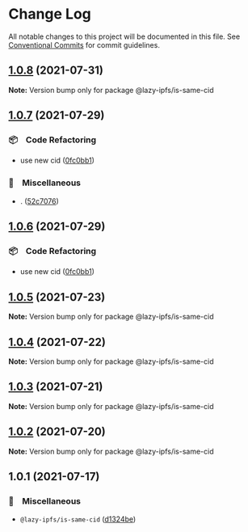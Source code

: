 # Change Log

All notable changes to this project will be documented in this file.
See [Conventional Commits](https://conventionalcommits.org) for commit guidelines.

## [1.0.8](https://github.com/bluelovers/ws-ipfs/compare/@lazy-ipfs/is-same-cid@1.0.7...@lazy-ipfs/is-same-cid@1.0.8) (2021-07-31)

**Note:** Version bump only for package @lazy-ipfs/is-same-cid





## [1.0.7](https://github.com/bluelovers/ws-ipfs/compare/@lazy-ipfs/is-same-cid@1.0.5...@lazy-ipfs/is-same-cid@1.0.7) (2021-07-29)


### 📦　Code Refactoring

* use new cid ([0fc0bb1](https://github.com/bluelovers/ws-ipfs/commit/0fc0bb14e09b80adcea3d059dd3edc7aaca71a6c))


### 🔖　Miscellaneous

* . ([52c7076](https://github.com/bluelovers/ws-ipfs/commit/52c70765e0e1ca76e00e16cbcc289da34ee7db2a))





## [1.0.6](https://github.com/bluelovers/ws-ipfs/compare/@lazy-ipfs/is-same-cid@1.0.5...@lazy-ipfs/is-same-cid@1.0.6) (2021-07-29)


### 📦　Code Refactoring

* use new cid ([0fc0bb1](https://github.com/bluelovers/ws-ipfs/commit/0fc0bb14e09b80adcea3d059dd3edc7aaca71a6c))





## [1.0.5](https://github.com/bluelovers/ws-ipfs/compare/@lazy-ipfs/is-same-cid@1.0.4...@lazy-ipfs/is-same-cid@1.0.5) (2021-07-23)

**Note:** Version bump only for package @lazy-ipfs/is-same-cid





## [1.0.4](https://github.com/bluelovers/ws-ipfs/compare/@lazy-ipfs/is-same-cid@1.0.3...@lazy-ipfs/is-same-cid@1.0.4) (2021-07-22)

**Note:** Version bump only for package @lazy-ipfs/is-same-cid





## [1.0.3](https://github.com/bluelovers/ws-ipfs/compare/@lazy-ipfs/is-same-cid@1.0.2...@lazy-ipfs/is-same-cid@1.0.3) (2021-07-21)

**Note:** Version bump only for package @lazy-ipfs/is-same-cid





## [1.0.2](https://github.com/bluelovers/ws-ipfs/compare/@lazy-ipfs/is-same-cid@1.0.1...@lazy-ipfs/is-same-cid@1.0.2) (2021-07-20)

**Note:** Version bump only for package @lazy-ipfs/is-same-cid





## 1.0.1 (2021-07-17)


### 🔖　Miscellaneous

* `@lazy-ipfs/is-same-cid` ([d1324be](https://github.com/bluelovers/ws-ipfs/commit/d1324be7d541984165a448eae68cf00540b6900e))
